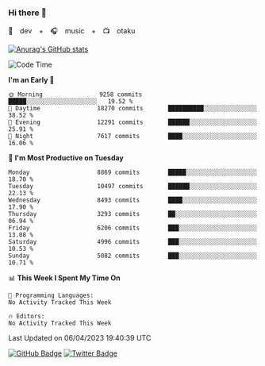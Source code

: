 ### Hi there 👋

🚀　dev　+　🎧　music　+　📺　otaku


[![Anurag's GitHub stats](https://github-readme-stats.vercel.app/api?username=koheitasaka&count_private=true&show_icons=true&theme=monokai)](https://github.com/koheitasaka/github-readme-stats)

<!--START_SECTION:waka-->
![Code Time](http://img.shields.io/badge/Code%20Time-1%2C161%20hrs%2023%20mins-blue)

**I'm an Early 🐤** 

```text
🌞 Morning                9258 commits        █████░░░░░░░░░░░░░░░░░░░░   19.52 % 
🌆 Daytime                18270 commits       ██████████░░░░░░░░░░░░░░░   38.52 % 
🌃 Evening                12291 commits       ██████░░░░░░░░░░░░░░░░░░░   25.91 % 
🌙 Night                  7617 commits        ████░░░░░░░░░░░░░░░░░░░░░   16.06 % 
```
📅 **I'm Most Productive on Tuesday** 

```text
Monday                   8869 commits        █████░░░░░░░░░░░░░░░░░░░░   18.70 % 
Tuesday                  10497 commits       ██████░░░░░░░░░░░░░░░░░░░   22.13 % 
Wednesday                8493 commits        ████░░░░░░░░░░░░░░░░░░░░░   17.90 % 
Thursday                 3293 commits        ██░░░░░░░░░░░░░░░░░░░░░░░   06.94 % 
Friday                   6206 commits        ███░░░░░░░░░░░░░░░░░░░░░░   13.08 % 
Saturday                 4996 commits        ███░░░░░░░░░░░░░░░░░░░░░░   10.53 % 
Sunday                   5082 commits        ███░░░░░░░░░░░░░░░░░░░░░░   10.71 % 
```


📊 **This Week I Spent My Time On** 

```text
💬 Programming Languages: 
No Activity Tracked This Week

🔥 Editors: 
No Activity Tracked This Week
```


 Last Updated on 06/04/2023 19:40:39 UTC
<!--END_SECTION:waka-->

[![GitHub Badge](https://img.shields.io/badge/GitHub-100000?style=for-the-badge&logo=github&logoColor=white)](https://github.com/koheitasaka)
[![Twitter Badge](https://img.shields.io/badge/Twitter-1DA1F2?style=for-the-badge&logo=twitter&logoColor=white)](https://twitter.com/sleep_asleep_)

